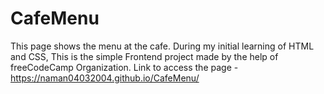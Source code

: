# CafeMenu
This page shows the menu at the cafe.
During my initial learning of HTML and CSS, This is the simple Frontend project made by the help of freeCodeCamp Organization.
Link to access the page - https://naman04032004.github.io/CafeMenu/
